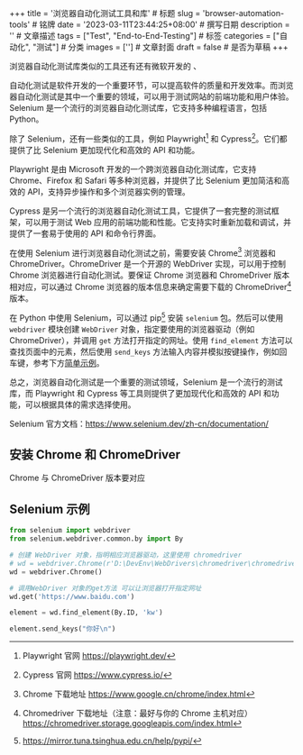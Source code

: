 +++
title = '浏览器自动化测试工具和库' # 标题
slug = 'browser-automation-tools' # 铭牌
date = '2023-03-11T23:44:25+08:00' # 撰写日期 
description = '' # 文章描述
tags = ["Test", "End-to-End-Testing"] # 标签
categories = ["自动化", "测试"] # 分类
images = [''] # 文章封面
draft = false # 是否为草稿
+++


浏览器自动化测试库类似的工具还有还有微软开发的 、

自动化测试是软件开发的一个重要环节，可以提高软件的质量和开发效率。而浏览器自动化测试是其中一个重要的领域，可以用于测试网站的前端功能和用户体验。Selenium 是一个流行的浏览器自动化测试库，它支持多种编程语言，包括 Python。

除了 Selenium，还有一些类似的工具，例如 Playwright[^Playwright] 和 Cypress[^Cypress]。它们都提供了比 Selenium 更加现代化和高效的 API 和功能。

Playwright 是由 Microsoft 开发的一个跨浏览器自动化测试库，它支持 Chrome、Firefox 和 Safari 等多种浏览器，并提供了比 Selenium 更加简洁和高效的 API，支持异步操作和多个浏览器实例的管理。

Cypress 是另一个流行的浏览器自动化测试工具，它提供了一套完整的测试框架，可以用于测试 Web 应用的前端功能和性能。它支持实时重新加载和调试，并提供了一套易于使用的 API 和命令行界面。

在使用 Selenium 进行浏览器自动化测试之前，需要安装 Chrome[^Chrome] 浏览器和 ChromeDriver。ChromeDriver 是一个开源的 WebDriver 实现，可以用于控制 Chrome 浏览器进行自动化测试。要保证 Chrome 浏览器和 ChromeDriver 版本相对应，可以通过 Chrome 浏览器的版本信息来确定需要下载的 ChromeDriver[^Chromedriver] 版本。

在 Python 中使用 Selenium，可以通过 pip[^Config_PyPI] 安装 `selenium` 包。然后可以使用 `webdriver` 模块创建 `WebDriver` 对象，指定要使用的浏览器驱动（例如 ChromeDriver），并调用 `get` 方法打开指定的网址。使用 `find_element` 方法可以查找页面中的元素，然后使用 `send_keys` 方法输入内容并模拟按键操作，例如回车键，参考下方[简单示例](#selenium-示例)。

总之，浏览器自动化测试是一个重要的测试领域，Selenium 是一个流行的测试库，而 Playwright 和 Cypress 等工具则提供了更加现代化和高效的 API 和功能，可以根据具体的需求选择使用。

Selenium 官方文档：<https://www.selenium.dev/zh-cn/documentation/>

## 安装 Chrome 和 ChromeDriver

[^Chrome]: Chrome 下载地址 <https://www.google.cn/chrome/index.html>

[^Chromedriver]: Chromedriver 下载地址（注意：最好与你的 Chrome 主机对应）<https://chromedriver.storage.googleapis.com/index.html>

[^Playwright]: Playwright 官网 https://playwright.dev/

[^Cypress]: Cypress 官网 https://www.cypress.io/

Chrome 与 ChromeDriver 版本要对应
[^Config_PyPI]: https://mirror.tuna.tsinghua.edu.cn/help/pypi/

## Selenium 示例

```python
from selenium import webdriver
from selenium.webdriver.common.by import By

# 创建 WebDriver 对象，指明相应浏览器驱动，这里使用 chromedriver
# wd = webdriver.Chrome(r'D:\DevEnv\WebDrivers\chromedriver\chromedriver.exe')
wd = webdriver.Chrome()

# 调用WebDriver 对象的get方法 可以让浏览器打开指定网址
wd.get('https://www.baidu.com')

element = wd.find_element(By.ID, 'kw')

element.send_keys("你好\n")
```
